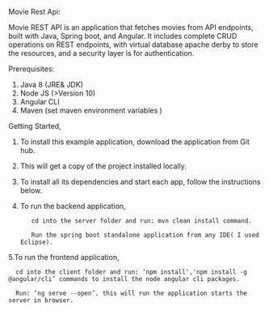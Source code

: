 Movie Rest Api:

Movie REST API is an application that fetches movies from API endpoints, built with Java, Spring boot, and Angular. It includes complete CRUD operations on REST endpoints, with virtual database apache derby to store the resources, and a security layer is for authentication.

Prerequisites:

1.	Java 8 (JRE& JDK)
2.	Node JS (>Version 10)
3.	Angular CLI 
4.	Maven (set maven environment variables )

Getting Started,

1.	To install this example application, download the application from Git hub.
2.	This will get a copy of the project installed locally. 
3.	To install all its dependencies and start each app, follow the instructions below. 
4.	To run the backend application,
      
           cd into the server folder and run: mvn clean install command.
     
           Run the spring boot standalone application from any IDE( I used Eclipse).
      
5.To run the frontend application, 
       
      cd into the client folder and run: ‘npm install','npm install -g @angular/cli’ commands to install the node angular cli packages.
      
      Run: ‘ng serve --open’. this will run the application starts the server in browser.
 
